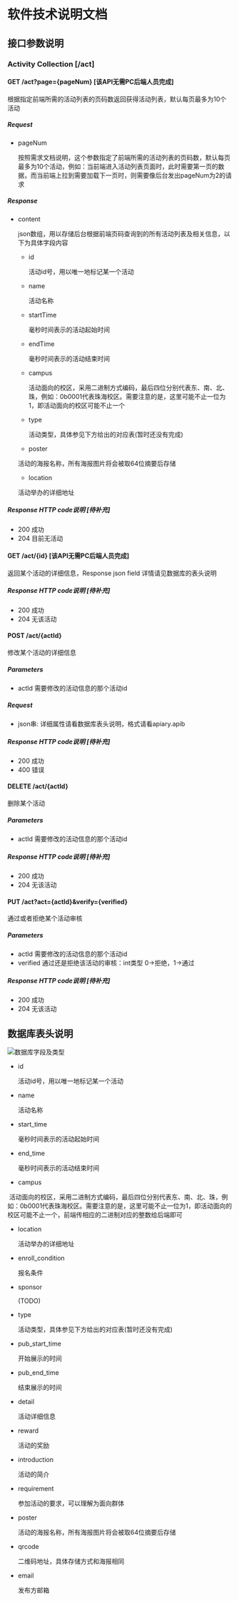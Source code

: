 # 软件技术说明文档

## 接口参数说明

### Activity Collection [/act]

#### GET /act?page={pageNum} [该API无需PC后端人员完成]

根据指定前端所需的活动列表的页码数返回获得活动列表，默认每页最多为10个活动

##### Request

- pageNum

  按照需求文档说明，这个参数指定了前端所需的活动列表的页码数，默认每页最多为10个活动，例如：当前端进入活动列表页面时，此时需要第一页的数据，而当前端上拉到需要加载下一页时，则需要像后台发出pageNum为2的请求

##### Response

- content

  json数组，用以存储后台根据前端页码查询到的所有活动列表及相关信息，以下为具体字段内容

  - id

    活动id号，用以唯一地标记某一个活动

  - name

    活动名称

  - startTime

    毫秒时间表示的活动起始时间

  - endTime

    毫秒时间表示的活动结束时间

  - campus

    活动面向的校区，采用二进制方式编码，最后四位分别代表东、南、北、珠，例如：0b0001代表珠海校区。需要注意的是，这里可能不止一位为1，即活动面向的校区可能不止一个

  - type

    活动类型，具体参见下方给出的对应表(暂时还没有完成)

  - poster

  活动的海报名称，所有海报图片将会被取64位摘要后存储

  - location

  活动举办的详细地址

##### Response HTTP code说明 [待补充]
- 200 成功
- 204 目前无活动

#### GET /act/{id} [该API无需PC后端人员完成]
返回某个活动的详细信息，Response json field 详情请见数据库的表头说明

##### Response HTTP code说明 [待补充]
- 200 成功
- 204 无该活动

#### POST /act/{actId}
修改某个活动的详细信息

##### Parameters
- actId 需要修改的活动信息的那个活动id

##### Request
- json串: 详细属性请看数据库表头说明，格式请看apiary.apib

##### Response HTTP code说明 [待补充]
- 200 成功
- 400 错误

#### DELETE /act/{actId}
删除某个活动

##### Parameters
- actId 需要修改的活动信息的那个活动id

##### Response HTTP code说明 [待补充]
- 200 成功
- 204 无该活动

#### PUT /act?act={actId}&verify={verified}
通过或者拒绝某个活动审核

##### Parameters
- actId 需要修改的活动信息的那个活动id
- verified 通过还是拒绝该活动的审核：int类型 0->拒绝，1->通过

##### Response HTTP code说明 [待补充]
- 200 成功
- 204 无该活动

## 数据库表头说明

![数据库字段及类型](../picture/01_db_design.png)

- id

  活动id号，用以唯一地标记某一个活动

- name

  活动名称

- start_time

  毫秒时间表示的活动起始时间

- end_time

  毫秒时间表示的活动结束时间

- campus

  活动面向的校区，采用二进制方式编码，最后四位分别代表东、南、北、珠，例如：0b0001代表珠海校区。需要注意的是，这里可能不止一位为1，即活动面向的校区可能不止一个，前端传相应的二进制对应的整数给后端即可

- location

  活动举办的详细地址

- enroll_condition

  报名条件

- sponsor

  (TODO)

- type

  活动类型，具体参见下方给出的对应表(暂时还没有完成)

- pub_start_time

  开始展示的时间

- pub_end_time

  结束展示的时间

- detail

  活动详细信息

- reward

  活动的奖励

- introduction

  活动的简介

- requirement

  参加活动的要求，可以理解为面向群体

- poster

  活动的海报名称，所有海报图片将会被取64位摘要后存储

- qrcode

  二维码地址，具体存储方式和海报相同

- email

  发布方邮箱
